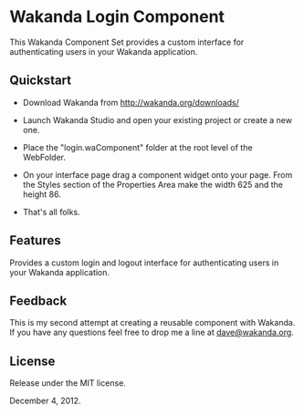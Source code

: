 # Wakanda Login Component

This Wakanda Component Set provides a custom interface for authenticating users in your Wakanda application.

## Quickstart

* Download Wakanda from http://wakanda.org/downloads/

* Launch Wakanda Studio and open your existing project or create a new one.

* Place the "login.waComponent" folder at the root level of the WebFolder.

* On your interface page drag a component widget onto your page. From the Styles section of the Properties Area make the width 625 and the height 86.

* That's all folks. 


## Features
Provides a custom login and logout interface for authenticating users in your Wakanda application.


## Feedback

This is my second attempt at creating a reusable component with Wakanda. If you have any questions feel free to drop me a line at dave@wakanda.org.

## License

Release under the MIT license.

December 4, 2012.